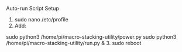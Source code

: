 Auto-run Script Setup

1. sudo nano /etc/profile
2. Add:

sudo python3 /home/pi/macro-stacking-utility/power.py
sudo python3 /home/pi/macro-stacking-utility/run.py &
3. sudo reboot
